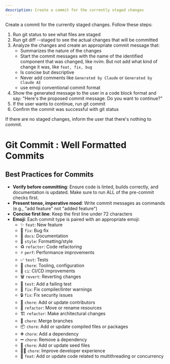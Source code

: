 ```yaml
---
description: Create a commit for the currently staged changes
---
```


Create a commit for the currently staged changes. Follow these steps:

1. Run git status to see what files are staged
2. Run git diff --staged to see the actual changes that will be committed
3. Analyze the changes and create an appropriate commit message that:
   - Summarizes the nature of the changes
   - Start the commit messages with the name of the identified component that was changed, like nvim. But not add what kind of change it was, like `feat, fix, bug`
   - Is concise but descriptive
   - Never add comments like `Generated by Claude` or `Generated by Claude AI`
   - use emoji conventional commit format
4. Show the generated message to the user in a code block format and say: "Here's the proposed commit message. Do you want to continue?"
5. If the user wants to continue, run git commit
6. Confirm the commit was successful with git status

If there are no staged changes, inform the user that there's nothing to commit.

 # Git Commit : Well Formatted Commits

## Best Practices for Commits

- **Verify before committing**: Ensure code is linted, builds correctly, and documentation is updated. Make sure to run ALL of the pre-commit checks first.
- **Present tense, imperative mood**: Write commit messages as commands (e.g., "add feature" not "added feature")
- **Concise first line**: Keep the first line under 72 characters
- **Emoji**: Each commit type is paired with an appropriate emoji:
  - ✨ `feat`: New feature
  - 🐛 `fix`: Bug fix
  - 📝 `docs`: Documentation
  - 💄 `style`: Formatting/style
  - ♻️ `refactor`: Code refactoring
  - ⚡️ `perf`: Performance improvements
  - ✅ `test`: Tests
  - 🔧 `chore`: Tooling, configuration
  - 🚀 `ci`: CI/CD improvements
  - 🗑️ `revert`: Reverting changes
  - 🧪 `test`: Add a failing test
  - 🚨 `fix`: Fix compiler/linter warnings
  - 🔒️ `fix`: Fix security issues
  - 👥 `chore`: Add or update contributors
  - 🚚 `refactor`: Move or rename resources
  - 🏗️ `refactor`: Make architectural changes
  - 🔀 `chore`: Merge branches
  - 📦️ `chore`: Add or update compiled files or packages
  - ➕ `chore`: Add a dependency
  - ➖ `chore`: Remove a dependency
  - 🌱 `chore`: Add or update seed files
  - 🧑‍💻 `chore`: Improve developer experience
  - 🧵 `feat`: Add or update code related to multithreading or concurrency

